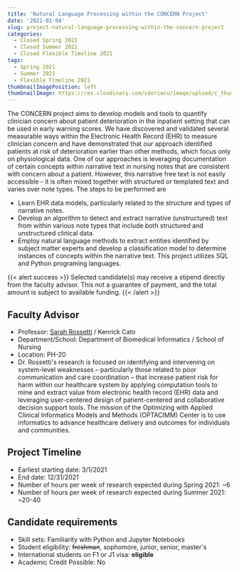 ```yaml
---
title: 'Natural Language Processing within the CONCERN Project'
date: '2021-01-04'
slug: project-natural-language-processing-within-the-concern-project
categories:
  - Closed Spring 2021
  - Closed Summer 2021
  - Closed Flexible Timeline 2021
tags:
  - Spring 2021
  - Summer 2021
  - Flexible Timeline 2021
thumbnailImagePosition: left
thumbnailImage: https://res.cloudinary.com/vdoriecu/image/upload/c_thumb,w_200,g_face/v1579110178/construction_c6dqbd.png
---
```

The CONCERN project aims to develop models and tools to quantify clinician concern about patient deterioration in the inpatient setting that can be used in early warning scores.  We have discovered and validated several measurable ways within the Electronic Health Record (EHR) to measure clinician concern and have demonstrated that our approach identified patients at risk of deterioration earlier than other methods, which focus only on physiological data.  One of our approaches is leveraging documentation of certain concepts within narrative text in nursing notes that are consistent with concern about a patient. However, this narrative free text is not easily accessible - it is often mixed together with structured or templated text and varies over note types. The steps to be performed are

<!--more-->

* Learn EHR data models, particularly related to the structure and types of narrative notes.
* Develop an algorithm to detect and extract narrative (unstructured) text from within various note types that include both structured and unstructured clinical data.
* Employ natural language methods to extract entities identified by subject matter experts and develop a classification model to determine instances of concepts within the narrative text.
This project utilizes SQL and Python programing languages.

{{< alert success >}}
Selected candidate(s) may receive a stipend directly from the faculty advisor. This not a guarantee of payment, and the total amount is subject to available funding.
{{< /alert >}}

## Faculty Advisor
+ Professor: [Sarah Rossetti](https://www.dbmi.columbia.edu/profil/sarah-collins-rossetti/) / Kenrick Cato
+ Department/School: Department of Biomedical Informatics / School of Nursing
+ Location: PH-20
+ Dr. Rossetti's research is focused on identifying and intervening on system-level weaknesses – particularly those related to poor communication and care coordination – that increase patient risk for harm within our healthcare system by applying computation tools to mine and extract value from electronic health record (EHR) data and leveraging user-centered design of patient-centered and collaborative decision support tools. The mission of the Optimizing with Applied Clinical Informatics Models and Methods (OPTACIMM) Center is to use informatics to advance healthcare delivery and outcomes for individuals and communities.

## Project Timeline
+ Earliest starting date: 3/1/2021
+ End date: 12/31/2021
+ Number of hours per week of research expected during Spring 2021: ~6
+ Number of hours per week of research expected during Summer 2021: ~20-40

## Candidate requirements
+ Skill sets: Familiarity with Python and Jupyter Notebooks
+ Student eligibility: ~~freshman~~, sophomore, junior, senior, master's
+ International students on F1 or J1 visa: **eligible**
+ Academic Credit Possible: No

